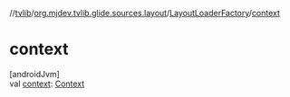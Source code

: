 //[tvlib](../../../index.md)/[org.mjdev.tvlib.glide.sources.layout](../index.md)/[LayoutLoaderFactory](index.md)/[context](context.md)

# context

[androidJvm]\
val [context](context.md): [Context](https://developer.android.com/reference/kotlin/android/content/Context.html)
